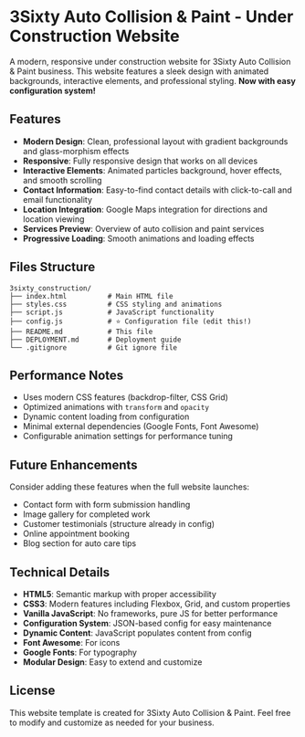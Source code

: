 # 3Sixty Auto Collision & Paint - Under Construction Website

A modern, responsive under construction website for 3Sixty Auto Collision & Paint business. This website features a sleek design with animated backgrounds, interactive elements, and professional styling. **Now with easy configuration system!**

## Features

- **Modern Design**: Clean, professional layout with gradient backgrounds and glass-morphism effects
- **Responsive**: Fully responsive design that works on all devices
- **Interactive Elements**: Animated particles background, hover effects, and smooth scrolling
- **Contact Information**: Easy-to-find contact details with click-to-call and email functionality
- **Location Integration**: Google Maps integration for directions and location viewing
- **Services Preview**: Overview of auto collision and paint services
- **Progressive Loading**: Smooth animations and loading effects

## Files Structure

```
3sixty_construction/
├── index.html          # Main HTML file
├── styles.css          # CSS styling and animations
├── script.js           # JavaScript functionality
├── config.js           # ⭐ Configuration file (edit this!)
├── README.md           # This file
├── DEPLOYMENT.md       # Deployment guide
└── .gitignore          # Git ignore file
```

## Performance Notes

- Uses modern CSS features (backdrop-filter, CSS Grid)
- Optimized animations with `transform` and `opacity`
- Dynamic content loading from configuration
- Minimal external dependencies (Google Fonts, Font Awesome)
- Configurable animation settings for performance tuning

## Future Enhancements

Consider adding these features when the full website launches:
- Contact form with form submission handling
- Image gallery for completed work
- Customer testimonials (structure already in config)
- Online appointment booking
- Blog section for auto care tips

## Technical Details

- **HTML5**: Semantic markup with proper accessibility
- **CSS3**: Modern features including Flexbox, Grid, and custom properties
- **Vanilla JavaScript**: No frameworks, pure JS for better performance
- **Configuration System**: JSON-based config for easy maintenance
- **Dynamic Content**: JavaScript populates content from config
- **Font Awesome**: For icons
- **Google Fonts**: For typography
- **Modular Design**: Easy to extend and customize

## License

This website template is created for 3Sixty Auto Collision & Paint. Feel free to modify and customize as needed for your business.
